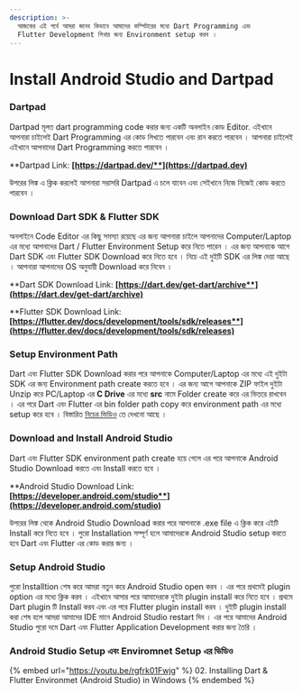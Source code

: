```yaml
---
description: >-
  আজকের এই পর্বে আমরা জানব কিভাবে আমাদের কম্পিটারের মধ্যে Dart Programming এবং
  Flutter Development শিখার জন্য Environment setup করব ।
---
```


# Install Android Studio and Dartpad

### Dartpad

Dartpad মূলত dart programming code করার জন্য একটি অনলাইন কোড Editor. এইখানে আপনারা চাইলেই Dart Programming এর কোড লিখতে পারবেন এবং রান করতে পারবেন । আপনারা চাইলেই এইখানে আপনাদের Dart Programming করতে পারবেন ।&#x20;

**Dartpad Link: **[**https://dartpad.dev/**](https://dartpad.dev)****

উপরের লিঙ্ক এ ক্লিক করলেই আপনারা সরাসরি Dartpad এ চলে যাবেন এবং সেইখানে নিজে নিজেই কোড করতে পারবেন ।

### Download Dart SDK & Flutter SDK

অনলাইনে Code Editor এর কিছু সমস্যা রয়েছে এর জন্য আপনারা চাইলে আপনাদের Computer/Laptop এর মধ্যে আপনাদের Dart / Flutter Environment Setup করে নিতে পারেন । এর জন্য আপনাকে আগে Dart SDK এবং Flutter SDK Download করে নিতে হবে । নিচে এই দুইটি SDK এর লিঙ্ক দেয়া আছে । আপনারা আপনাদের OS অনুযায়ী Download করে নিবেন ।

**Dart SDK Download Link: **[**https://dart.dev/get-dart/archive**](https://dart.dev/get-dart/archive)****

**Flutter SDK Download Link: **[**https://flutter.dev/docs/development/tools/sdk/releases**](https://flutter.dev/docs/development/tools/sdk/releases)****

### **Setup Environment Path**

Dart এবং Flutter SDK Download করার পরে আপনাকে Computer/Laptop এর মধ্যে এই দুইটা SDK এর জন্য  Environment path create করতে হবে । এর জন্য আগে আপনাকে ZIP ফাইল দুইটা Unzip করে PC/Laptop এর **C Drive** এর মধ্যে **src** নামে Folder create করে এর ভিতরে রাখবেন । এর পরে Dart এবং Flutter এর bin folder path copy করে environment path এর মধ্যে setup করে হবে । বিস্তারিত [নিচের ভিডিও](install-android-studio-and-dartpad.md#undefined) তে দেখনো আছে ।

### Download and Install Android Studio

Dart এবং Flutter SDK environment path create হয়ে গেলে এর পরে আপনাকে Android Studio Download করতে এবং Install করতে হবে ।

**Android Studio Download Link: **[**https://developer.android.com/studio**](https://developer.android.com/studio)****

উপরের লিঙ্ক থেকে Android Studio Download করার পরে আপনাকে .exe file এ ক্লিক করে এইটি Install করে নিতে হবে । পুরো Installation সম্পূর্ণ হলে আমাদেরকে Android Studio setup করতে হবে Dart এবং Flutter এর কোড করার জন্য ।

### Setup Android Studio

পুরো Installtion শেষ করে আমরা নতুন করে Android Studio open করব । এর পরে প্রথমেই plugin option এর মধ্যে ক্লিক করব । এইখানে আসার পরে আমাদেরকে দুইটা plugin install করে নিতে হবে । প্রথমে Dart plugin টি Install করব এবং এর পরে Flutter plugin install করব । দুইটি plugin install করা শেষ হলে আমরা আমাদের IDE মানে Android Studio restart দিব । এর পরে আমাদের Android Studio পুরো দমে Dart এবং Flutter Application Development করার জন্য তৈরি ।

### Android Studio Setup এবং Enviromnet Setup এর ভিডিও

{% embed url="https://youtu.be/rgfrk01Fwjg" %}
02\. Installing Dart & Flutter Environmet (Android Studio) in Windows
{% endembed %}
